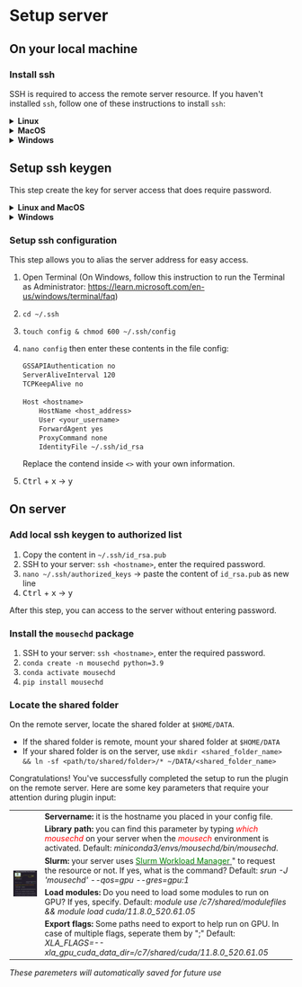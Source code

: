 # Setup server

## On your local machine
### Install ssh
SSH is required to access the remote server resource. If you haven't installed `ssh`, follow one of these instructions to install `ssh`:

<details>
<summary><b>Linux</b></summary>

* Open the Terminal
* Type command: `sudo apt-get install openssh-server`
* Enable the ssh service: `sudo systemctl enable ssh`
* Start the ssh service: `sudo systemctl start ssh`

</details>
  
<details>
<summary><b>MacOS</b></summary>
Download and install ***macFUSE*** here: https://osxfuse.github.io/

</details>

<details>
<summary><b>Windows</b></summary>

1. Open **Settings**, select **Apps**, then select **Optional Features**.
2.  Scan the list to see if the OpenSSH is already installed. If not, at the top of the page, select **Add a feature**, then:
    * Find **OpenSSH Client**, then select **Install**
    * Find **OpenSSH Server**, then select **Install**

3. Once setup completes, return to **Apps** and **Optional Features** and confirm OpenSSH is listed.
4.  Open the **Services** desktop app. (Select **Start**, type *services.msc* in the search box, and then select the **Service** app or press <kbd>ENTER</kbd>).
5.  In the details pane, double-click **OpenSSH SSH Server**.
6.  On the **General** tab, from the **Startup type** drop-down menu, select **Automatic**.
7.  To start the service, select **Start**.

> Adapted from: https://learn.microsoft.com/en-us/windows-server/administration/openssh/openssh_install_firstuse?tabs=gui

</details>

## Setup ssh keygen
This step create the key for server access that does require password.

<details>
<summary><b>Linux and MacOS</b></summary>

1. Open Terminal
2. `mkdir -p /.ssh && chmod 700 ~/.ssh && cd ~/.ssh`
3. Paste the text below, replacing the email used in the example with your email: `ssh-keygen -t rsa -b 4096 -C "your_email@example.com"`. Click <kbd>ENTER</kbd> until finishing.
4. Check if successful by `ls ~\.ssh`. The results should contain these two files: `id_rsa` and `id_rsa.pub`.

</details>

<details>
<summary><b>Windows</b></summary>

1. Open Terminal as Administrator following this instruction: https://learn.microsoft.com/en-us/windows/terminal/faq 
2. `mkdir -p /.ssh && chmod 700 ~/.ssh && cd ~/.ssh`
3. Paste the text below, replacing the email used in the example with your email: `ssh-keygen -t rsa -b 4096 -C "your_email@example.com"`. Click <kbd>ENTER</kbd> until finishing.
4. Check if successful by `ls ~/.ssh`. The results should contain these two files: `id_rsa` and `id_rsa.pub`.

</details>

### Setup ssh configuration
This step allows you to alias the server address for easy access.

1. Open Terminal (On Windows, follow this instruction to run the Terminal as Administrator: https://learn.microsoft.com/en-us/windows/terminal/faq)
2. `cd ~/.ssh`
3. `touch config & chmod 600 ~/.ssh/config`
4. `nano config` then enter these contents in the file config:
    ```
    GSSAPIAuthentication no
    ServerAliveInterval 120
    TCPKeepAlive no

    Host <hostname>
        HostName <host_address>
        User <your_username>
        ForwardAgent yes
        ProxyCommand none
        IdentityFile ~/.ssh/id_rsa
    ```

    Replace the contend inside `<>` with your own information.

5. <kbd>Ctrl</kbd> + <kbd>x</kbd> &rarr; <kbd>y</kbd>

## On server

### Add local ssh keygen to authorized list

1. Copy the content in `~/.ssh/id_rsa.pub`
2. SSH to your server: `ssh <hostname>`, enter the required password.
3. `nano ~/.ssh/authorized_keys`  &rarr; paste the content of `id_rsa.pub` as new line
4. <kbd>Ctrl</kbd> + <kbd>x</kbd> &rarr; <kbd>y</kbd>

After this step, you can access to the server without entering password.

### Install the `mousechd` package

1. SSH to your server: `ssh <hostname>`, enter the required password.
2. `conda create -n mousechd python=3.9`
3. `conda activate mousechd`
4. `pip install mousechd`

### Locate the shared folder
On the remote server, locate the shared folder at `$HOME/DATA`.

* If the shared folder is remote, mount your shared folder at `$HOME/DATA`
* If your shared folder is on the server, use `mkdir <shared_folder_name> && ln -sf <path/to/shared/folder>/* ~/DATA/<shared_folder_name>`

Congratulations! You've successfully completed the setup to run the plugin on the remote server. Here are some key parameters that require your attention during plugin input:

<table>
    <thead>
        <!-- <tr>
            <th></th>
            <th></th>
        </tr> -->
    </thead>
    <tbody>
        <tr>
            <td rowspan=5><img src=../assets/server_params.png width="1000"></td>
            <td><b>Servername:</b> it is the hostname you placed in your config file.</td>
        </tr>
        <tr>
            <td><b>Library path:</b> you can find this parameter by typing <font color=red><i>which mousechd</i></font> on your server when the <font color=red><i>mousech</i></font> environment is activated. Default: <i>miniconda3/envs/mousechd/bin/mousechd</i>.</td>
        </tr>
        <tr>
            <td><b>Slurm:</b> your server uses <a href=https://slurm.schedmd.com/documentation.html> <font color=green>Slurm Workload Manager</font> </a>" to request the resource or not. If yes, what is the command? Default: <i>srun -J 'mousechd' --qos=gpu --gres=gpu:1</i></td>
        </tr>
        <tr>
            <td><b>Load modules:</b> Do you need to load some modules to run on GPU? If yes, specify. Default: <i>module use /c7/shared/modulefiles && module load cuda/11.8.0_520.61.05</i></td>
        </tr>
        <tr>
            <td><b>Export flags:</b> Some paths need to export to help run on GPU. In case of multiple flags, seperate them by ";" Default: <i>XLA_FLAGS=--xla_gpu_cuda_data_dir=/c7/shared/cuda/11.8.0_520.61.05</i></td>
        </tr>
    </tbody>
</table>

*These paremeters will automatically saved for future use*
